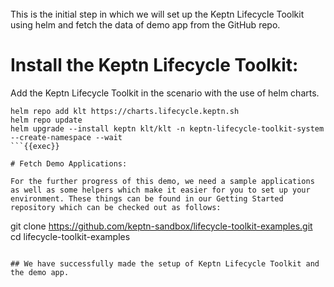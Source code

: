
<br>
This is the initial step in which we will set up the Keptn Lifecycle Toolkit using helm and fetch the data of demo app from the GitHub repo.
<br>

# Install the Keptn Lifecycle Toolkit:

Add the Keptn Lifecycle Toolkit in the scenario with the use of helm charts.

```
helm repo add klt https://charts.lifecycle.keptn.sh
helm repo update
helm upgrade --install keptn klt/klt -n keptn-lifecycle-toolkit-system --create-namespace --wait
```{{exec}}

# Fetch Demo Applications:

For the further progress of this demo, we need a sample applications as well as some helpers which make it easier for you to set up your environment. These things can be found in our Getting Started repository which can be checked out as follows:

```
git clone https://github.com/keptn-sandbox/lifecycle-toolkit-examples.git
cd lifecycle-toolkit-examples
```{{exec}}

## We have successfully made the setup of Keptn Lifecycle Toolkit and the demo app.

